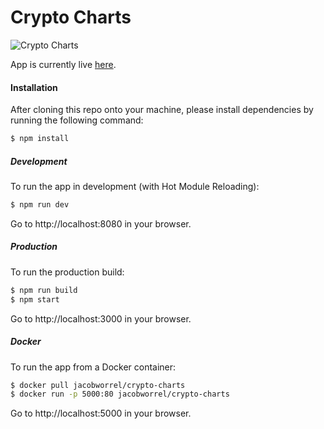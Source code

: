 # Crypto Charts

![Crypto Charts](https://s8.postimg.org/u9l9noxxx/crypto-charts.png)

App is currently live [here](http://crypto-charts-536325b4-1.9ee7f6c6.cont.dockerapp.io:32769).

#### Installation

After cloning this repo onto your machine, please install dependencies by running the following command:
```sh
$ npm install
```

##### Development

To run the app in development (with Hot Module Reloading):
```sh
$ npm run dev
```
Go to http://localhost:8080 in your browser.

##### Production

To run the production build:
```sh
$ npm run build
$ npm start
```
Go to http://localhost:3000 in your browser.

##### Docker

To run the app from a Docker container:
```sh
$ docker pull jacobworrel/crypto-charts
$ docker run -p 5000:80 jacobworrel/crypto-charts
```
Go to http://localhost:5000 in your browser.
